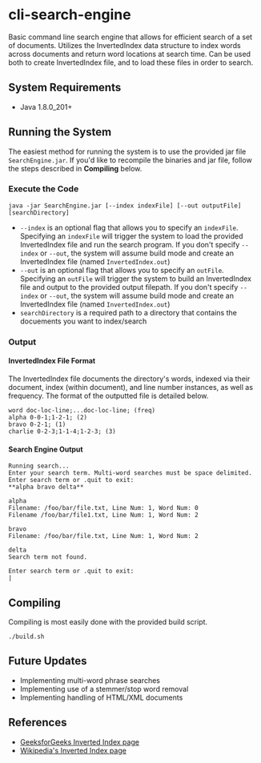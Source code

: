 # cli-search-engine
Basic command line search engine that allows for efficient search of a set of documents. Utilizes the InvertedIndex data structure to index words across documents and return word locations at search time. Can be used both to create InvertedIndex file, and to load these files in order to search.

## System Requirements
- Java 1.8.0_201+

## Running the System
The easiest method for running the system is to use the provided jar file ```SearchEngine.jar```. If you'd like to recompile the binaries and jar file, follow the steps described in **Compiling** below.

### Execute the Code
```
java -jar SearchEngine.jar [--index indexFile] [--out outputFile] [searchDirectory]
```
- ```--index``` is an optional flag that allows you to specify an ```indexFile```. Specifying an ```indexFile``` will trigger the system to load the  provided InvertedIndex file and run the search program. If you don't specify ```--index``` or ```--out```, the system will assume build mode and create an InvertedIndex file (named ```InvertedIndex.out```)
- ```--out``` is an optional flag that allows you to specify an ```outFile```. Specifying an ```outFile``` will trigger the system to build an InvertedIndex file and output to the provided output filepath. If you don't specify ```--index``` or ```--out```, the system will assume build mode and create an InvertedIndex file (named ```InvertedIndex.out```)
- ```searchDirectory``` is a required path to a directory that contains the docuements you want to index/search

### Output

#### InvertedIndex File Format
The InvertedIndex file documents the directory's words, indexed via their document, index (within document), and line number instances, as well as frequency. The format of the outputted file is detailed below.
```
word doc-loc-line;...doc-loc-line; (freq)
alpha 0-0-1;1-2-1; (2)
bravo 0-2-1; (1)
charlie 0-2-3;1-1-4;1-2-3; (3)
```

#### Search Engine Output
```
Running search...
Enter your search term. Multi-word searches must be space delimited.
Enter search term or .quit to exit: 
**alpha bravo delta**

alpha
Filename: /foo/bar/file.txt, Line Num: 1, Word Num: 0
Filename /foo/bar/file1.txt, Line Num: 1, Word Num: 2

bravo
Filename: /foo/bar/file.txt, Line Num: 1, Word Num: 2

delta
Search term not found.

Enter search term or .quit to exit:
|
```

## Compiling
Compiling is most easily done with the provided build script.
```
./build.sh
```

## Future Updates
- Implementing multi-word phrase searches
- Implementing use of a stemmer/stop word removal
- Implementing handling of HTML/XML documents

## References
- [GeeksforGeeks Inverted Index page](https://www.geeksforgeeks.org/inverted-index/)
- [Wikipedia's Inverted Index page](https://en.wikipedia.org/wiki/Inverted_index)
